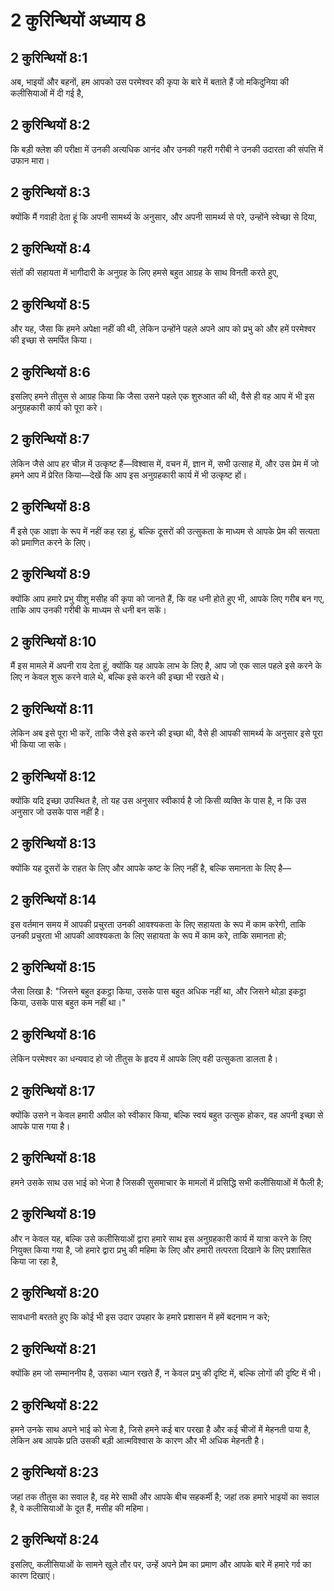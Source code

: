 # 2 कुरिन्थियों अध्याय 8

## 2 कुरिन्थियों 8:1

अब, भाइयों और बहनों, हम आपको उस परमेश्वर की कृपा के बारे में बताते हैं जो मकिदुनिया की कलीसियाओं में दी गई है,

## 2 कुरिन्थियों 8:2

कि बड़ी क्लेश की परीक्षा में उनकी अत्यधिक आनंद और उनकी गहरी गरीबी ने उनकी उदारता की संपत्ति में उफान मारा।

## 2 कुरिन्थियों 8:3

क्योंकि मैं गवाही देता हूं कि अपनी सामर्थ्य के अनुसार, और अपनी सामर्थ्य से परे, उन्होंने स्वेच्छा से दिया,

## 2 कुरिन्थियों 8:4

संतों की सहायता में भागीदारी के अनुग्रह के लिए हमसे बहुत आग्रह के साथ विनती करते हुए,

## 2 कुरिन्थियों 8:5

और यह, जैसा कि हमने अपेक्षा नहीं की थी, लेकिन उन्होंने पहले अपने आप को प्रभु को और हमें परमेश्वर की इच्छा से समर्पित किया।

## 2 कुरिन्थियों 8:6

इसलिए हमने तीतुस से आग्रह किया कि जैसा उसने पहले एक शुरुआत की थी, वैसे ही वह आप में भी इस अनुग्रहकारी कार्य को पूरा करे।

## 2 कुरिन्थियों 8:7

लेकिन जैसे आप हर चीज़ में उत्कृष्ट हैं—विश्वास में, वचन में, ज्ञान में, सभी उत्साह में, और उस प्रेम में जो हमने आप में प्रेरित किया—देखें कि आप इस अनुग्रहकारी कार्य में भी उत्कृष्ट हों।

## 2 कुरिन्थियों 8:8

मैं इसे एक आज्ञा के रूप में नहीं कह रहा हूं, बल्कि दूसरों की उत्सुकता के माध्यम से आपके प्रेम की सत्यता को प्रमाणित करने के लिए।

## 2 कुरिन्थियों 8:9

क्योंकि आप हमारे प्रभु यीशु मसीह की कृपा को जानते हैं, कि वह धनी होते हुए भी, आपके लिए गरीब बन गए, ताकि आप उनकी गरीबी के माध्यम से धनी बन सकें।

## 2 कुरिन्थियों 8:10

मैं इस मामले में अपनी राय देता हूं, क्योंकि यह आपके लाभ के लिए है, आप जो एक साल पहले इसे करने के लिए न केवल शुरू करने वाले थे, बल्कि इसे करने की इच्छा भी रखते थे।

## 2 कुरिन्थियों 8:11

लेकिन अब इसे पूरा भी करें, ताकि जैसे इसे करने की इच्छा थी, वैसे ही आपकी सामर्थ्य के अनुसार इसे पूरा भी किया जा सके।

## 2 कुरिन्थियों 8:12

क्योंकि यदि इच्छा उपस्थित है, तो यह उस अनुसार स्वीकार्य है जो किसी व्यक्ति के पास है, न कि उस अनुसार जो उसके पास नहीं है।

## 2 कुरिन्थियों 8:13

क्योंकि यह दूसरों के राहत के लिए और आपके कष्ट के लिए नहीं है, बल्कि समानता के लिए है—

## 2 कुरिन्थियों 8:14

इस वर्तमान समय में आपकी प्रचुरता उनकी आवश्यकता के लिए सहायता के रूप में काम करेगी, ताकि उनकी प्रचुरता भी आपकी आवश्यकता के लिए सहायता के रूप में काम करे, ताकि समानता हो;

## 2 कुरिन्थियों 8:15

जैसा लिखा है: "जिसने बहुत इकट्ठा किया, उसके पास बहुत अधिक नहीं था, और जिसने थोड़ा इकट्ठा किया, उसके पास बहुत कम नहीं था।"

## 2 कुरिन्थियों 8:16

लेकिन परमेश्वर का धन्यवाद हो जो तीतुस के हृदय में आपके लिए वही उत्सुकता डालता है।

## 2 कुरिन्थियों 8:17

क्योंकि उसने न केवल हमारी अपील को स्वीकार किया, बल्कि स्वयं बहुत उत्सुक होकर, वह अपनी इच्छा से आपके पास गया है।

## 2 कुरिन्थियों 8:18

हमने उसके साथ उस भाई को भेजा है जिसकी सुसमाचार के मामलों में प्रसिद्धि सभी कलीसियाओं में फैली है;

## 2 कुरिन्थियों 8:19

और न केवल यह, बल्कि उसे कलीसियाओं द्वारा हमारे साथ इस अनुग्रहकारी कार्य में यात्रा करने के लिए नियुक्त किया गया है, जो हमारे द्वारा प्रभु की महिमा के लिए और हमारी तत्परता दिखाने के लिए प्रशासित किया जा रहा है,

## 2 कुरिन्थियों 8:20

सावधानी बरतते हुए कि कोई भी इस उदार उपहार के हमारे प्रशासन में हमें बदनाम न करे;

## 2 कुरिन्थियों 8:21

क्योंकि हम जो सम्माननीय है, उसका ध्यान रखते हैं, न केवल प्रभु की दृष्टि में, बल्कि लोगों की दृष्टि में भी।

## 2 कुरिन्थियों 8:22

हमने उनके साथ अपने भाई को भेजा है, जिसे हमने कई बार परखा है और कई चीजों में मेहनती पाया है, लेकिन अब आपके प्रति उसकी बड़ी आत्मविश्वास के कारण और भी अधिक मेहनती है।

## 2 कुरिन्थियों 8:23

जहां तक तीतुस का सवाल है, वह मेरे साथी और आपके बीच सहकर्मी है; जहां तक हमारे भाइयों का सवाल है, वे कलीसियाओं के दूत हैं, मसीह की महिमा।

## 2 कुरिन्थियों 8:24

इसलिए, कलीसियाओं के सामने खुले तौर पर, उन्हें अपने प्रेम का प्रमाण और आपके बारे में हमारे गर्व का कारण दिखाएं।
